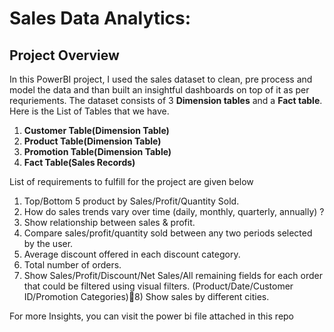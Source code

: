 # Sales Data Analytics:
## Project Overview
In this PowerBI project, I used the sales dataset to clean, pre process and model the data and than built an insightful dashboards on top of it as per requriements. The dataset consists of 3 **Dimension tables** and a **Fact table**. Here is the List of Tables that we have.
1. **Customer Table(Dimension Table)**
2. **Product Table(Dimension Table)**
3. **Promotion Table(Dimension Table)**
4. **Fact Table(Sales Records)**

List of requirements to fulfill for the project are given below
1) Top/Bottom 5 product by Sales/Profit/Quantity Sold.
2) How do sales trends vary over time (daily, monthly, quarterly, annually) ?
3) Show relationship between sales & profit.
4) Compare sales/profit/quantity sold between any two periods selected by the user.
5) Average discount offered in each discount category.
6) Total number of orders.
7) Show Sales/Profit/Discount/Net Sales/All remaining fields for each order that could be filtered using visual filters. (Product/Date/Customer ID/Promotion Categories)8) Show sales by different cities.

For more Insights, you can visit the power bi file attached in this repo

